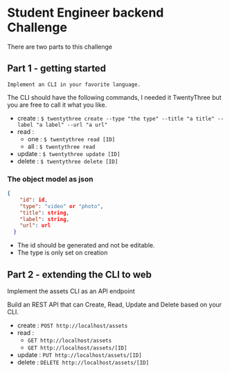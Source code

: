 # Student Engineer backend Challenge

There are two parts to this challenge

## Part 1 - getting started

`Implement an CLI in your favorite language.`

The CLI should have the following commands, I needed it TwentyThree but you are free to call it what you like.

- create : `$ twentythree create --type "the type" --title "a title" --label "a label" --url "a url"`
- read : 
  - one : `$ twentythree read [ID]`
  - all : `$ twentythree read`
- update : `$ twentythree update [ID]`
- delete : `$ twentythree delete [ID]`

### The object model as json

```json
{
    "id": id,
    "type": "video" or "photo",
    "title": string,
    "label": string,
    "url": url
  }
```

- The id should be generated and not be editable.
- The type is only set on creation

## Part 2 - extending the CLI to web

Implement the assets CLI as an API endpoint

Build an REST API that can Create, Read, Update and Delete based on your CLI.

- create : `POST http://localhost/assets`
- read :
  - `GET http://localhost/assets`
  - `GET http://localhost/assets/[ID]`
- update : `PUT http://localhost/assets/[ID]`
- delete : `DELETE http://localhost/assets/[ID]`